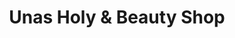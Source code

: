 ---
title: "Unas Holy & Beauty Shop"
url: /santiago-de-los-caballeros/unas-holy-und-beauty-shop/
shop: cosméticos
---